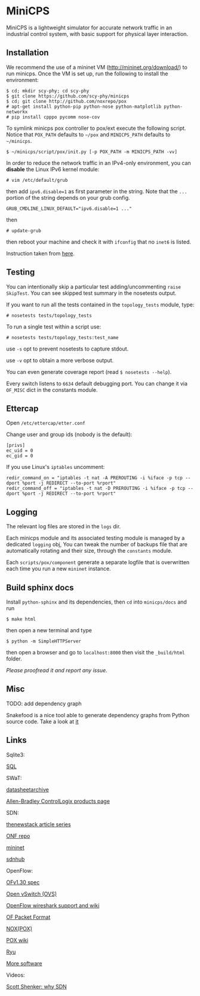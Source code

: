 # MiniCPS #

MiniCPS is a lightweight simulator for accurate network traffic in an
industrial control system, with basic support for physical layer
interaction.

## Installation ##

We recommend the use of a mininet VM (http://mininet.org/download/) to
run minicps. Once the VM is set up, run the following to install the
environment:

    $ cd; mkdir scy-phy; cd scy-phy
    $ git clone https://github.com/scy-phy/minicps
    $ cd; git clone http://github.com/noxrepo/pox
    # apt-get install python-pip python-nose python-matplotlib python-networkx
    # pip install cpppo pycomm nose-cov

To symlink minicps pox controller to pox/ext execute the following
script. Notice that `POX_PATH` defaults to `~/pox` and `MINICPS_PATH`
defaults to `~/minicps`.

    $ ~/minicps/script/pox/init.py [-p POX_PATH -m MINICPS_PATH -vv]
    
In order to reduce the network traffic in an IPv4-only environment,
you can **disable** the Linux IPv6 kernel module:

    # vim /etc/default/grub

then add `ipv6.disable=1` as first parameter in the string.
Note that the `...` portion of the string depends on your grub config.

    GRUB_CMDLINE_LINUX_DEFAULT="ipv6.disable=1 ..."

then

    # update-grub

then reboot your machine and check it with `ifconfig` that no
`inet6` is listed.

Instruction taken from [here](https://github.com/mininet/mininet/issues/454).

## Testing ##

You can intentionally skip a particular test adding/uncommenting `raise SkipTest`.
You can see skipped test summary in the nosetests output.

If you want to run all the tests contained in the `topology_tests` module, type:

    # nosetests tests/topology_tests

To run a single test within a script use:

    # nosetests tests/topology_tests:test_name

use `-s` opt to prevent nosetests to capture stdout.

use `-v` opt to obtain a more verbose output.

You can even generate coverage report (read `$ nosetests --help`).

Every switch listens to `6634` default debugging port. You can change it via `OF_MISC` 
dict in the constants module.

## Ettercap ##

Open `/etc/ettercap/etter.conf`

Change user and group ids (nobody is the default):

    [privs]
    ec_uid = 0
    ec_gid = 0

If you use Linux's `iptables` uncomment:

    redir_command_on = "iptables -t nat -A PREROUTING -i %iface -p tcp --dport %port -j REDIRECT --to-port %rport"
    redir_command_off = "iptables -t nat -D PREROUTING -i %iface -p tcp --dport %port -j REDIRECT --to-port %rport"

## Logging ##

The relevant log files are stored in the `logs` dir.

Each minicps module and its associated testing module is managed by a dedicated `logging` obj,
You can tweak the number of backups file that are automatically rotating and their size, through
the `constants` module.

Each `scripts/pox/component` generate a separate logfile that is overwritten each time you run
a new `mininet` instance.

## Build sphinx docs ##

Install `python-sphinx` and its dependencies, then `cd` into `minicps/docs` and run

    $ make html

then open a new terminal and type

    $ python -m SimpleHTTPServer

then open a browser and go to `localhost:8000` then visit the `_build/html` folder.

*Please proofread it and report any issue.*

## Misc ##

TODO: add dependency graph

Snakefood is a nice tool able to generate dependency graphs from Python source code. Take a look at
[it](http://furius.ca/snakefood/doc/snakefood-doc.html#introduction)

## Links ##

Sqlite3:

[SQL](https://www.sqlite.org/lang.html)

SWaT:

[datasheetarchive](http://www.datasheetarchive.com/)

[Allen-Bradley ControlLogix products page](http://ab.rockwellautomation.com/programmable-controllers/controllogix#overview)

SDN:

[thenewstack article series](http://thenewstack.io/defining-software-defined-networking-part-1/)

[ONF repo](http://opennetworkingfoundation.github.io/libfluid/index.html)

[mininet](http://mininet.org/)

[sdnhub](http://sdnhub.org/)

OpenFlow:

[OFv1.30 spec](https://www.opennetworking.org/images/stories/downloads/sdn-resources/onf-specifications/openflow/openflow-spec-v1.3.0.pdf)

[Open vSwitch (OVS)](http://openvswitch.org/)

[OpenFlow wireshark support and wiki](https://wiki.wireshark.org/OpenFlow)

[OF Packet Format](http://archive.openflow.org/wk/images/c/c5/Openflow_packet_format.pdf)

[NOX(POX)](http://www.noxrepo.org/)

[POX wiki](https://openflow.stanford.edu/display/ONL/POX+Wiki)

[Ryu](https://osrg.github.io/ryu/)

[More software](http://yuba.stanford.edu/~casado/of-sw.html)

Videos:

[Scott Shenker: why SDN](https://osrg.github.io/ryu/)


